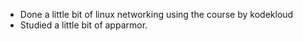 - Done a little bit of linux networking using the course by kodekloud 
- Studied a little bit of apparmor. 